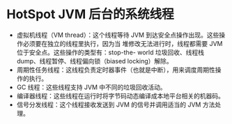 # HotSpot JVM 后台的系统线程

- 虚拟机线程（VM thread）：这个线程等待 JVM 到达安全点操作出现。这些操作必须要在独立的线程里执行，因为当 堆修改无法进行时，线程都需要 JVM 位于安全点。这些操作的类型有：stop-the- world 垃圾回收、线程栈 dump、线程暂停、线程偏向锁（biased locking）解除。 
- 周期性任务线程：这线程负责定时器事件（也就是中断），用来调度周期性操作的执行。 
- GC 线程：这些线程支持 JVM 中不同的垃圾回收活动。 
- 编译器线程：这些线程在运行时将字节码动态编译成本地平台相关的机器码。 
- 信号分发线程：这个线程接收发送到 JVM 的信号并调用适当的 JVM 方法处理。 
